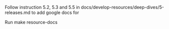 Follow instruction 5.2, 5.3 and 5.5 in docs/develop-resources/deep-dives/5-releases.md to add google docs for <SERVICE>

Run make resource-docs